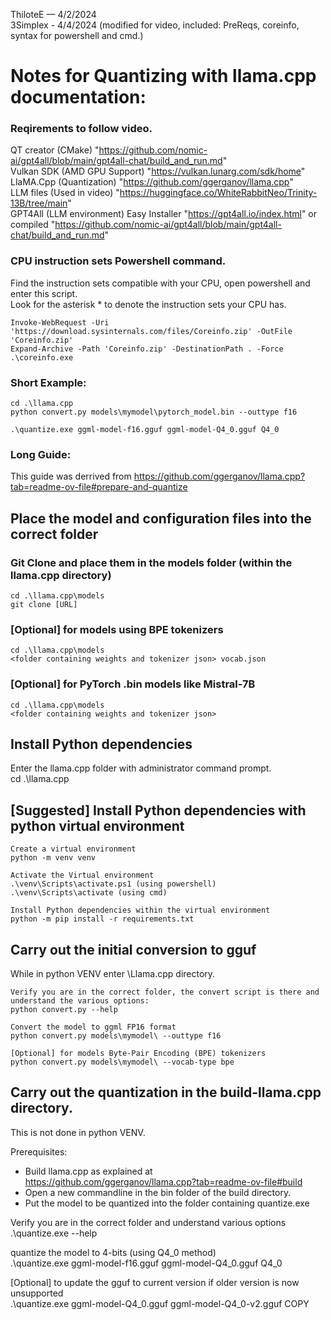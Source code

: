 ThiloteE — 4/2/2024  
3Simplex - 4/4/2024 (modified for video, included: PreReqs, coreinfo, syntax for powershell and cmd.)  
# Notes for Quantizing with llama.cpp documentation:

### Reqirements to follow video.
QT creator (CMake) "https://github.com/nomic-ai/gpt4all/blob/main/gpt4all-chat/build_and_run.md"  
Vulkan SDK (AMD GPU Support) "https://vulkan.lunarg.com/sdk/home"  
LlaMA.Cpp (Quantization) "https://github.com/ggerganov/llama.cpp"  
LLM files (Used in video) "https://huggingface.co/WhiteRabbitNeo/Trinity-13B/tree/main"  
GPT4All (LLM environment) Easy Installer "https://gpt4all.io/index.html" or compiled "https://github.com/nomic-ai/gpt4all/blob/main/gpt4all-chat/build_and_run.md"  

### CPU instruction sets Powershell command.
Find the instruction sets compatible with your CPU, open powershell and enter this script.  
Look for the asterisk * to denote the instruction sets your CPU has.  

	Invoke-WebRequest -Uri 'https://download.sysinternals.com/files/Coreinfo.zip' -OutFile 'Coreinfo.zip'
	Expand-Archive -Path 'Coreinfo.zip' -DestinationPath . -Force
	.\coreinfo.exe


### Short Example:
	cd .\llama.cpp
    python convert.py models\mymodel\pytorch_model.bin --outtype f16

    .\quantize.exe ggml-model-f16.gguf ggml-model-Q4_0.gguf Q4_0

	
### Long Guide:


This guide was derrived from https://github.com/ggerganov/llama.cpp?tab=readme-ov-file#prepare-and-quantize

## Place the model and configuration files into the correct folder

### Git Clone and place them in the models folder (within the llama.cpp directory)
	cd .\llama.cpp\models
	git clone [URL]
	
### [Optional] for models using BPE tokenizers
	cd .\llama.cpp\models
	<folder containing weights and tokenizer json> vocab.json
	
### [Optional] for PyTorch .bin models like Mistral-7B
	cd .\llama.cpp\models
	<folder containing weights and tokenizer json>


## Install Python dependencies
Enter the llama.cpp folder with administrator command prompt.  
	cd .\llama.cpp

## [Suggested] Install Python dependencies with python virtual environment
	
	Create a virtual environment
	python -m venv venv
		
	Activate the Virtual environment
	.\venv\Scripts\activate.ps1 (using powershell)
	.\venv\Scripts\activate (using cmd)

	Install Python dependencies within the virtual environment
	python -m pip install -r requirements.txt

## Carry out the initial conversion to gguf
While in python VENV enter \Llama.cpp directory.

	Verify you are in the correct folder, the convert script is there and understand the various options:
	python convert.py --help

	Convert the model to ggml FP16 format
	python convert.py models\mymodel\ --outtype f16

	[Optional] for models Byte-Pair Encoding (BPE) tokenizers
	python convert.py models\mymodel\ --vocab-type bpe

## Carry out the quantization in the build-llama.cpp directory.
This is not done in python VENV.

Prerequisites:  
- Build llama.cpp as explained at https://github.com/ggerganov/llama.cpp?tab=readme-ov-file#build  
- Open a new commandline in the bin folder of the build directory.  
- Put the model to be quantized into the folder containing quantize.exe  

Verify you are in the correct folder and understand various options  
.\quantize.exe --help

quantize the model to 4-bits (using Q4_0 method)  
.\quantize.exe ggml-model-f16.gguf ggml-model-Q4_0.gguf Q4_0

[Optional] to update the gguf to current version if older version is now unsupported  
.\quantize.exe ggml-model-Q4_0.gguf ggml-model-Q4_0-v2.gguf COPY
